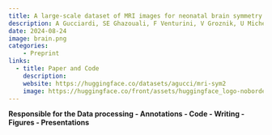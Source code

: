 ```yaml
---
title: A large-scale dataset of MRI images for neonatal brain symmetry analysis
description: A Gucciardi, SE Ghazouali, F Venturini, V Groznik, U Michelucci.
date: 2024-08-24 
image: brain.png
categories:
    - Preprint
links:
  - title: Paper and Code
    description: 
    website: https://huggingface.co/datasets/agucci/mri-sym2
    image: https://huggingface.co/front/assets/huggingface_logo-noborder.svg
---
```

**Responsible for the Data processing - Annotations - Code - Writing - Figures - Presentations**

<!-- Symbrain: A large-scale dataset of MRI images for neonatal brain symmetry analysis. 2024.
    A Gucciardi, SE Ghazouali, F Venturini, V Groznik, U Michelucci

Class-Conditional self-reward mechanism for improved Text-to-Image models. 2024.
    SE Ghazouali, A Gucciardi, U Michelucci.

Dataset of fluorescence spectra and chemical parameters of olive oils. 2023.
    F Venturini, M Sperti, U Michelucci, A Gucciardi, VM Martos, MA Deriu.

A Median Filter Approach to Deal with Large Windows of Missing Data in Eye-gaze Measurements. Horizon2020 conference, 2022.  
    A Gucciardi, M Crotti, N Ben Itzhak, L Mailleux, E Ortibus, U Michelucci, V Groznik, A Sadikov. 

Physico-chemical properties extraction from the fluorescence spectrum with 1d-convolutional neural networks: application to olive oil. 2022. 
    F Venturini, M Sperti, U Michelucci, A Gucciardi, VM Martose, MA Deriu. -->